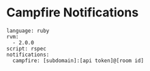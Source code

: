 
# Campfire Notifications

```
language: ruby
rvm:
  - 2.0.0
script: rspec
notifications:
  campfire: [subdomain]:[api token]@[room id]
```

